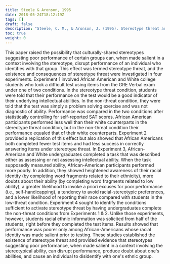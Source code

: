 ```yaml
---
title: Steele & Aronson, 1995
date: 2018-05-24T18:12:19Z
tags: []
draft: false
description: "Steele, C. M., & Aronson, J. (1995). Stereotype threat and the intellectual test performance of African-Americans. *Journal of Personality and Social Psychology, 69,* 797-811."
toc: true
weight: 0
---
```


This paper raised the possibility that culturally-shared stereotypes suggesting poor performance of certain groups can, when made salient in a context involving the stereotype, disrupt performance of an individual who identifies with that group. This effect was termed stereotype threat, and the existence and consequences of stereotype threat were investigated in four experiments. Experiment 1 involved African American and White college students who took a difficult test using items from the GRE Verbal exam under one of two conditions. In the stereotype threat condition, students were told that their performance on the test would be a good indicator of their underlying intellectual abilities. In the non-threat condition, they were told that the test was simply a problem solving exercise and was not diagnostic of ability. Performance was compared in the two conditions after statistically controlling for self-reported SAT scores. African American participants performed less well than their white counterparts in the stereotype threat condition, but in the non-threat condition their performance equaled that of their white counterparts. Experiment 2 provided a replication of this effect but also showed that African Americans both completed fewer test items and had less success in correctly answering items under stereotype threat. In Experiment 3, African-American and White undergraduates completed a task that was described either as assessing or not assessing intellectual ability. When the task supposedly measured ability, African-American participants performed more poorly. In addition, they showed heightened awareness of their racial identity (by completing word fragments related to their ethnicity), more doubts about their ability (by completing word fragments related to low ability), a greater likelihood to invoke a priori excuses for poor performance (i.e., self-handicapping), a tendency to avoid racial-stereotypic preferences, and a lower likelihood of reporting their race compared with students in the low-threat condition. Experiment 4 sought to identify the conditions sufficient to activate stereotype threat by having undergraduates complete the non-threat conditions from Experiments 1 & 2. Unlike those experiments, however, students racial ethnic information was solicited from half of the students, right before they completed the test items. Results showed that performance was poorer only among African-Americans whose racial identity was made salient prior to testing. These studies established the existence of stereotype threat and provided evidence that stereotypes suggesting poor performance, when made salient in a context involving the stereotypical ability, can disrupt performance, produce doubt about one's abilities, and cause an individual to disidentify with one's ethnic group.
